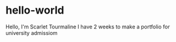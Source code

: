 # hello-world

Hello, I'm Scarlet Tourmaline
I have 2 weeks to make a portfolio for university admissiom
